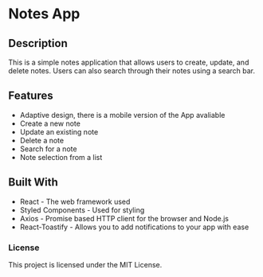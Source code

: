 # Notes App
## Description
This is a simple notes application that allows users to create, update, and delete notes. Users can also search through their notes using a search bar.

## Features
- Adaptive design, there is a mobile version of the App avaliable
- Create a new note
- Update an existing note
- Delete a note
- Search for a note
- Note selection from a list

## Built With
- React - The web framework used
- Styled Components - Used for styling
- Axios - Promise based HTTP client for the browser and Node.js
- React-Toastify - Allows you to add notifications to your app with ease

### License
This project is licensed under the MIT License.

